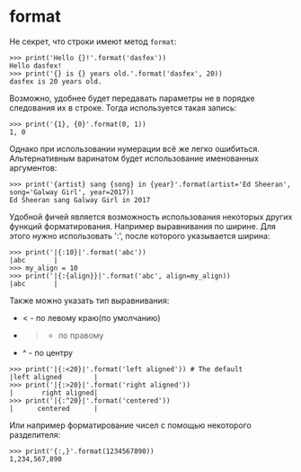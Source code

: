 # format 

Не секрет, что строки имеют метод ```format```:
```
>>> print('Hello {}!'.format('dasfex'))
Hello dasfex!
>>> print('{} is {} years old.'.format('dasfex', 20))
dasfex is 20 years old.
```
Возможно, удобнее будет передавать параметры не в порядке
следования их в строке.
Тогда используется такая запись:
```
>>> print('{1}, {0}'.format(0, 1))
1, 0
```
Однако при использовании нумерации всё же легко ошибиться.
Альтернативным варинатом будет использование именованных аргументов:
```
>>> print('{artist} sang {song} in {year}'.format(artist='Ed Sheeran', song='Galway Girl', year=2017))
Ed Sheeran sang Galway Girl in 2017
```
Удобной фичей является возможность использования некоторых
других функций форматирования.
Например выравнивания по ширине.
Для этого нужно использовать ':', после которого указывается ширина:
```
>>> print('|{:10}|'.format('abc'))
|abc       |
>>> my_align = 10
>>> print('|{:{align}}|'.format('abc', align=my_align))
|abc       |
```
Также можно указать тип выравнивания:
+ < - по левому краю(по умолчанию)
+ > - по правому
+ ^ - по центру
```
>>> print('|{:<20}|'.format('left aligned')) # The default
|left aligned        |
>>> print('|{:>20}|'.format('right aligned'))
|       right aligned|
>>> print('|{:^20}|'.format('centered'))
|      centered      |
```
Или например форматирование чисел с помощью некоторого разделителя:
```
>>> print('{:,}'.format(1234567890))
1,234,567,890
```
